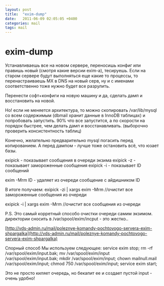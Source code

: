 ```yaml
---
layout: post
title:  "exim-dump"
date:   2011-06-09 02:05:05 +0400
categories: mail
tags: mail
---
```


# exim-dump
Устанавливаешь все на новом сервере, переносишь конфиг или правишь новый (смотря какие версии exim-a), тесируешь.
 Если на старом сервере будут выполняться еще какие то процессы,
 то перенастраиваешь MX в DNS на новый серв, ну и с именами соответственно тоже нужно будет все разрулить.


Перенести софт+конфиги на новую машину и да, сделать дамп и восстановить на новой.

Но! если не меняется архитектура, то можно скопировать /var/lib/mysql со всем содержимым 
(dbmail хранит данные в InnoDB таблицах) и попробовать запустить. 90% что все запустится, 
а по скорости на порядок быстрее, чем делать дамп и восстанавливать. (выборочно проверить консистентность таблиц)

Конечно, желательно предварительно mysql погасить перед копированием.
А перед дампом - лучше тоже остановить всё, что юзает базы. 





exipick - показывает сообщения в очереди экзима
exipick -z - показывает замороженные сообщения
exipick -i - показывает ID сообщений

exim -Mrm ID - удаляет из очереди сообщение с айдишником ID

В итоге получаем:
exipick -zi | xargs exim -Mrm //очистит все замороженные сообщения из очереди

exipick -i | xargs exim -Mrm //очистит все сообщения из очереди

P.S.
Это самый корретный способо очистки очереди самим экзимом.
директории сносить в /var/spool/exim/incput - это жестко..

[http://vds-admin.ru/mail/poleznye-komandy-pochtovogo-servera-exim-shpargalka](http://vds-admin.ru/mail/poleznye-komandy-pochtovogo-servera-exim-shpargalka)





Спорный способ
Мы используем следующее:
service exim stop;
rm -rf /var/spool/exim/input.bak;
mv /var/spool/exim/input /var/spool/exim/input.bak;
mkdir /var/spool/exim/input;
chown mailnull.mail /var/spool/exim/input;
chmod 750 /var/spool/exim/input;
service exim start;

Это не просто киляет очередь, но бекапит ее и создает пустой input - очень удобно!